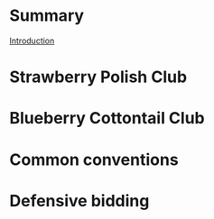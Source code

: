 # Summary

[Introduction](README.md)

# Strawberry Polish Club

# Blueberry Cottontail Club

# Common conventions

# Defensive bidding